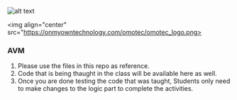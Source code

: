 ![alt text](https://onmyowntechnology.com/omotec/omotec_logo.png)

<img align="center" src="https://onmyowntechnology.com/omotec/omotec_logo.png>

### AVM

1. Please use the files in this repo as reference.
2. Code that is being thaught in the class will be available here as well.
3. Once you are done testing the code that was taught, Students only need to make changes to the logic part to complete the activities.
